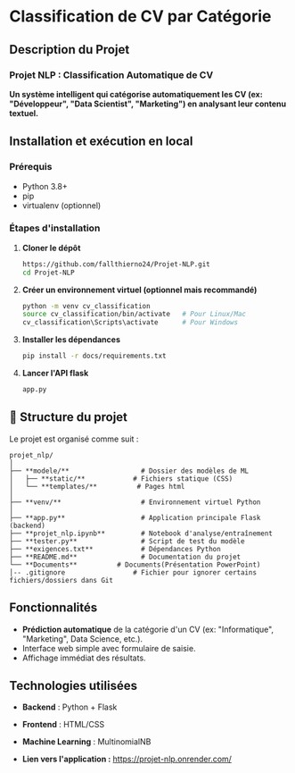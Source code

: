 # Classification de CV par Catégorie

## Description du Projet
### Projet NLP : Classification Automatique de CV

**Un système intelligent qui catégorise automatiquement les CV (ex: "Développeur", "Data Scientist", "Marketing") en analysant leur contenu textuel.**

## Installation et exécution en local

### Prérequis
- Python 3.8+
- pip
- virtualenv (optionnel)
  
### Étapes d'installation

1. **Cloner le dépôt**
   ```sh
   https://github.com/fallthierno24/Projet-NLP.git
   cd Projet-NLP
   ```

2. **Créer un environnement virtuel (optionnel mais recommandé)**
   ```sh
   python -m venv cv_classification
   source cv_classification/bin/activate   # Pour Linux/Mac
   cv_classification\Scripts\activate      # Pour Windows
   ```

3. **Installer les dépendances**
   ```sh
   pip install -r docs/requirements.txt
   ```

4. **Lancer l'API flask**
   ```sh
   app.py
   ```

## 📂 Structure du projet 

Le projet est organisé comme suit :

```
projet_nlp/  
│  
├── **modele/**                  # Dossier des modèles de ML 
│   ├── **static/**            # Fichiers statique (CSS)  
│   └── **templates/**          # Pages html
│  
├── **venv/**                    # Environnement virtuel Python 
│  
├── **app.py**                   # Application principale Flask (backend)  
├── **projet_nlp.ipynb**         # Notebook d'analyse/entraînement  
├── **tester.py**                # Script de test du modèle  
├── **exigences.txt**            # Dépendances Python  
├── **README.md**                # Documentation du projet  
└── **Documents**          # Documents(Présentation PowerPoint)
│-- .gitignore                 # Fichier pour ignorer certains fichiers/dossiers dans Git

```

## Fonctionnalités
- **Prédiction automatique** de la catégorie d'un CV (ex: "Informatique", "Marketing", Data Science, etc.).
- Interface web simple avec formulaire de saisie.
- Affichage immédiat des résultats.

## Technologies utilisées
- **Backend** : Python + Flask
- **Frontend** : HTML/CSS
- **Machine Learning** : MultinomialNB


- **Lien vers l'application :**  https://projet-nlp.onrender.com/

